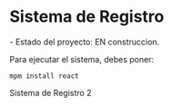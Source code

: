 <h1> Sistema de Registro</h1>
- Estado del proyecto: EN construccion.

Para ejecutar el sistema, debes poner:

```mpm install react```

Sistema de Registro 2

